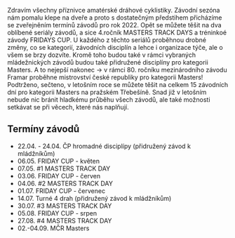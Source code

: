 Zdravím všechny příznivce amatérské dráhové cyklistiky. Závodní sezóna nám pomalu klepe na dveře a proto s dostatečným předstihem přicházíme se zveřejněním termínů závodů pro rok 2022. Opět se můžete těšit na dva oblíbené seriály závodů, a sice 4.ročník MASTERS TRACK DAYS a tréninkoé závody FRIDAYS CUP. U každého z těchto seriálů proběhnou drobné změny, co se kategorií, závodních disciplín a lehce i organizace týče, ale o všem se brzy dozvíte. Kromě toho budou také v rámci vybraných mládežnických závodů budou také přidružené disciplíny pro kategorii Masters. A to nejepší nakonec -> v rámci 80. ročníku mezinárodního závodu Framar proběhne mistrovství české republiky pro kategorii Masters! Podtrženo, sečteno, v letošním roce se můžete těšit na celkem 15 závodních dní pro kategorii Masters na pražském Třebešíně. Snad již v letošním nebude nic bránit hladkému průběhu všech závodů, ale také možnosti setkávat se při věcech, které nás naplňují.

## Termíny závodů

- 22.04. - 24.04. ČP hromadné disciplípy (přidružený závod k mládžníkům)
- 06.05. FRIDAY CUP - květen
- 07.05. #1 MASTERS TRACK DAY
- 03.06. FRIDAY CUP - červen
- 04.06. #2 MASTERS TRACK DAY
- 01.07. FRIDAY CUP - červenec
- 14.07. Turné 4 drah (přidružený závod k mládžníkům)
- 30.07. #3 MASTERS TRACK DAY
- 05.08. FRIDAY CUP - srpen
- 27.08. #4 MASTERS TRACK DAY
- 02.-04.09. MČR Masters
